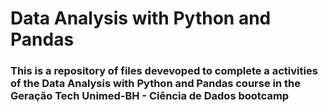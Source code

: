 # Data Analysis with Python and Pandas

### This is a repository of files devevoped to complete a activities of the Data Analysis with Python and Pandas course in the Geração Tech Unimed-BH - Ciência de Dados bootcamp